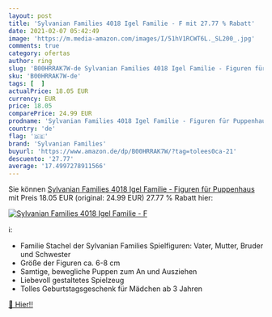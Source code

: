 ```yaml
---
layout: post
title: 'Sylvanian Families 4018 Igel Familie - F mit 27.77 % Rabatt'
date: 2021-02-07 05:42:49
image: 'https://m.media-amazon.com/images/I/51hV1RCWT6L._SL200_.jpg'
comments: true
category: ofertas
author: ring
slug: 'B00HRRAK7W-de Sylvanian Families 4018 Igel Familie - Figuren für Puppenhaus'
sku: 'B00HRRAK7W-de'
tags: [  ]
actualPrice: 18.05 EUR
currency: EUR
price: 18.05
comparePrice: 24.99 EUR
prodname: 'Sylvanian Families 4018 Igel Familie - Figuren für Puppenhaus'
country: 'de'
flag: '🇩🇪'
brand: 'Sylvanian Families'
buyurl: 'https://www.amazon.de/dp/B00HRRAK7W/?tag=tolees0ca-21'
descuento: '27.77'
average: '17.4997278911566'
---
```


Sie können [Sylvanian Families 4018 Igel Familie - Figuren für Puppenhaus](https://www.amazon.de/dp/B00HRRAK7W/?tag=tolees0ca-21) mit Preis 18.05 EUR (original: 24.99 EUR) 27.77 % Rabatt hier:

[![Sylvanian Families 4018 Igel Familie - F](https://m.media-amazon.com/images/I/51hV1RCWT6L._SL200_.jpg)](https://www.amazon.de/dp/B00HRRAK7W/?tag=tolees0ca-21)

ℹ️:

- Familie Stachel der Sylvanian Families Spielfiguren: Vater, Mutter, Bruder und Schwester
- Größe der Figuren ca. 6-8 cm
- Samtige, bewegliche Puppen zum An und Ausziehen
- Liebevoll gestaltetes Spielzeug
- Tolles Geburtstagsgeschenk für Mädchen ab 3 Jahren

[🛒 Hier!!](https://www.amazon.de/dp/B00HRRAK7W/?tag=tolees0ca-21)

